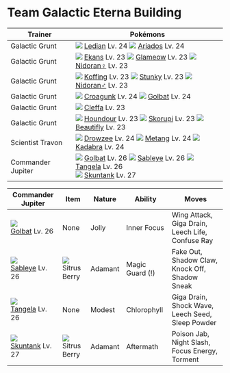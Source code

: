 # Team Galactic Eterna Building

Trainer                    | Pokémons
---                        | ---
Galactic Grunt             | ![][166]  [Ledian] Lv. 24  ![][168]  [Ariados] Lv. 24
Galactic Grunt             | ![][023]  [Ekans] Lv. 23  ![][431]  [Glameow] Lv. 23  ![][029]  [Nidoran♀] Lv. 23
Galactic Grunt             | ![][109]  [Koffing] Lv. 23  ![][434]  [Stunky] Lv. 23  ![][032]  [Nidoran♂] Lv. 23
Galactic Grunt             | ![][453]  [Croagunk] Lv. 24  ![][042]  [Golbat] Lv. 24
Galactic Grunt             | ![][173]  [Cleffa] Lv. 23
Galactic Grunt             | ![][228]  [Houndour] Lv. 23  ![][451]  [Skorupi] Lv. 23  ![][267]  [Beautifly] Lv. 23
Scientist Travon           | ![][096]  [Drowzee] Lv. 24  ![][375]  [Metang] Lv. 24  ![][064]  [Kadabra] Lv. 24
Commander Jupiter          | ![][042]  [Golbat] Lv. 26  ![][302]  [Sableye] Lv. 26  ![][114]  [Tangela] Lv. 26 <br> ![][435]  [Skuntank] Lv. 27

Commander Jupiter | Item         | Nature  | Ability       | Moves
---               | ---          | ---     | ---           | ---
![][042]<br> [Golbat] Lv. 26          | None                                    | Jolly    | Inner Focus         | Wing Attack, Giga Drain, Leech Life, Confuse Ray
![][302]<br> [Sableye] Lv. 26         | ![][sitrus-berry]<br> Sitrus Berry      | Adamant  | Magic Guard (!)     | Fake Out, Shadow Claw, Knock Off, Shadow Sneak
![][114]<br> [Tangela] Lv. 26         | None                                    | Modest   | Chlorophyll         | Giga Drain, Shock Wave, Leech Seed, Sleep Powder
![][435]<br> [Skuntank] Lv. 27        | ![][sitrus-berry]<br> Sitrus Berry      | Adamant  | Aftermath           | Poison Jab, Night Slash, Focus Energy, Torment


[Ekans]: /pokemon_changes/023/
[Nidoran♀]: /pokemon_changes/029/
[Nidoran♂]: /pokemon_changes/032/
[Golbat]: /pokemon_changes/042/
[Kadabra]: /pokemon_changes/064/
[Drowzee]: /pokemon_changes/096/
[Koffing]: /pokemon_changes/109/
[Tangela]: /pokemon_changes/114/
[Ledian]: /pokemon_changes/166/
[Ariados]: /pokemon_changes/168/
[Cleffa]: /pokemon_changes/173/
[Houndour]: /pokemon_changes/228/
[Beautifly]: /pokemon_changes/267/
[Sableye]: /pokemon_changes/302/
[Metang]: /pokemon_changes/375/
[Glameow]: /pokemon_changes/431/
[Stunky]: /pokemon_changes/434/
[Skuntank]: /pokemon_changes/435/
[Skorupi]: /pokemon_changes/451/
[Croagunk]: /pokemon_changes/453/
[sitrus-berry]: /img/items/sitrus-berry.png
[023]: /img/pokemon/023.png
[029]: /img/pokemon/029.png
[032]: /img/pokemon/032.png
[042]: /img/pokemon/042.png
[064]: /img/pokemon/064.png
[096]: /img/pokemon/096.png
[109]: /img/pokemon/109.png
[114]: /img/pokemon/114.png
[166]: /img/pokemon/166.png
[168]: /img/pokemon/168.png
[173]: /img/pokemon/173.png
[228]: /img/pokemon/228.png
[267]: /img/pokemon/267.png
[302]: /img/pokemon/302.png
[375]: /img/pokemon/375.png
[431]: /img/pokemon/431.png
[434]: /img/pokemon/434.png
[435]: /img/pokemon/435.png
[451]: /img/pokemon/451.png
[453]: /img/pokemon/453.png
